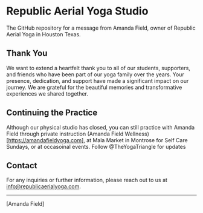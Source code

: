 # Republic Aerial Yoga Studio

The GitHub repository for a message from Amanda Field, owner of Republic Aerial Yoga in Houston Texas.

## Thank You

We want to extend a heartfelt thank you to all of our students, supporters, and friends who have been part of our yoga family over the years. Your presence, dedication, and support have made a significant impact on our journey. We are grateful for the beautiful memories and transformative experiences we shared together.

## Continuing the Practice

Although our physical studio has closed, you can still practice with Amanda Field through private instruction (Amanda Field Wellness)[https://amandafieldyoga.com], at Mala Market in Montrose for Self Care Sundays, or at occasoinal events. Follow @TheYogaTriangle for updates

## Contact

For any inquiries or further information, please reach out to us at [info@republicaerialyoga.com](mailto:info@republicaerialyoga.com).

---

\[Amanda Field\]
